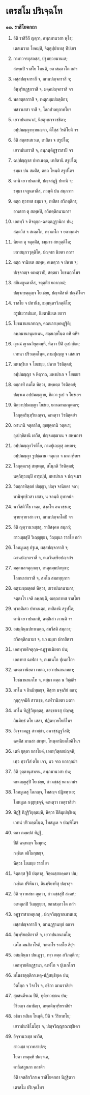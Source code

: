<h1>เตรสโม ปริเจฺฉโท</h1>
<h3>๑๓. ราสิโยคกถา</h3>
<ol>
<li>
อิติ ราสิวีถิํ ญตฺวา, ลพฺภมานวสา พุโธ;  
  
เตสเมวาถ โยคมฺปิ, จิตฺตุปฺปาเทสุ ทีปเยฯ  
</li>
  
<li>
กามาวจรกุสลสฺส, ปฐมทฺวยมานเส;  
  
สเพฺพปิ ราสโย โหนฺติ, ยถาสมฺภวโต กถํฯ  
</li>
  
<li>
ผสฺสปญฺจกราสี จ, ฌานปญฺจกราสิ จ;  
  
อินฺทฺริยฎฺฐกราสี จ, มคฺคปญฺจกราสิ จฯ  
</li>
  
<li>
พลสตฺตกราสี จ, เหตุกมฺมปถตฺติกา;  
  
ทสาวเสสา ราสี จ, โลกปาลทุกาทโยฯ  
</li>
  
<li>
เยวาปนกนวกํ, นิยตุทฺธจฺจวชฺชิตา;  
  
อปฺปมญฺญาทฺวยเญฺจว, ติโสฺส วิรติโยติ จฯ  
</li>
  
<li>
อิติ สตฺตรเสเวเต, เทสิตา จ สรูปโต;  
  
เยวาปนกราสี จ, ลพฺภนฺติฎฺฐารสาปิ จฯ  
</li>
  
<li>
ฉปฺปญฺญาส ปทาเนตฺถ, เทสิตานิ สรูปโต;  
  
ธมฺมา ปน สมติํส, ตตฺถ โหนฺติ สรูปโตฯ  
</li>
  
<li>
ตานิ  
เยวาปนเกหิ, ปญฺจสฎฺฐิ ปทานิ จ;  
  
ธมฺมา เจกูนตาลีส, ภวนฺติ ปน สมฺภวาฯ  
</li>
  
<li>
ตตฺถ ทฺวาทส ธมฺมา จ, เทสิตา สวิภตฺติกา;  
  
อวเสสา ตุ สเพฺพปิ, อวิภตฺติกนามกาฯ  
</li>
  
<li>
เอกทฺวิ  
จ ติจตุกฺก-ฉสตฺตฎฺฐานิกา ปน;  
  
สตฺตวีส จ สเตฺตโก, เทฺวเกโก จ ยถากฺกมํฯ  
</li>
  
<li>
นิยตา ตุ จตุตฺติํส, ธมฺมาว สหวุตฺติโต;  
  
ยถาสมฺภววุตฺติโต, ปญฺจธา นิยตา กถาฯ  
</li>
  
<li>
ตตฺถ จานิยเต สเพฺพ, คเหตฺวา จ ปหาย จ;  
  
ปเจฺจกญฺจ คเหตฺวาปิ, สตฺตธา โยชนกฺกโมฯ  
</li>
  
<li>
สกิเมกูนตาลีส, จตุตฺติํส ยถากฺกมํ;  
  
ปญฺจกฺขตฺตุญฺจ โยเชยฺย, ปญฺจติํสาติ ปณฺฑิโตฯ  
</li>
  
<li>
ราสโย จ ปทานีธ, ธมฺมนฺตรวิภตฺติโย;  
  
สรูปเยวาปนเก, นิยตานิยเต ยถาฯ  
</li>
  
<li>
โยชนานยเภทญฺจ, คณนาสงฺคหฎฺฐิติ;  
  
ลพฺภมานานุมาเนน, สลฺลเกฺขโนฺต ตหิํ ตหิํฯ  
</li>
  
<li>
ญาณํ ญาณวิยุตฺตมฺหิ, หิตฺวา ปีติํ อุเปกฺขิเต;  
  
เวทนา ปริวเตฺตโนฺต, กามปุเญฺญ จ เสสเกฯ  
</li>
  
<li>
มหากฺริเย จ โยเชยฺย, ปหาย วิรติตฺตยํ;  
  
อปฺปมญฺญา จ หิตฺวาถ, มหาปาเก จ โยชเยฯ  
</li>
  
<li>
ตกฺกาทิํ กมโต หิตฺวา, สพฺพตฺถ วิรติตฺตยํ;  
  
ปญฺจเม อปฺปมญฺญาย, หิตฺวา รูเป จ โยชเยฯ  
</li>
  
<li>
หิตฺวาปฺปมญฺญา โยชเย, ยถาฌานมนุตฺตเร;  
  
โลกุตฺตรินฺทฺริยเญฺจว, คเหตฺวา วิรติตฺตยํฯ  
</li>
  
<li>
ฌานานิ  
จตุตาลีส, สุขยุตฺตานิ วตฺตเร;  
  
อุเปกฺขิตานิ เตวีส, ปญฺจมชฺฌาเน จ สพฺพถาฯ  
</li>
  
<li>
อปฺปมญฺญาวิรติโย, กามปุเญฺญสุ ลพฺภเร;  
  
อปฺปมญฺญา รูปชฺฌาน-จตุเกฺก จ มหากฺริเยฯ  
</li>
  
<li>
โลกุตฺตเรสุ สพฺพตฺถ, สโมฺภติ วิรติตฺตยํ;  
  
นตฺถิทฺวยมฺปิ อารุเปฺป, มหาปาเก จ ปญฺจเมฯ  
</li>
  
<li>
วิตกฺกาทิตฺตยํ  
ปญฺญา, ปญฺจ จานิยตา จลา;  
  
หานิพุทฺธิวสา เสสา, น จลนฺติ กุทาจนํฯ  
</li>
  
<li>
พาวีสติวิโธ เจตฺถ, สงฺคโห อนวชฺชเก;  
  
ทฺวยทฺวยวสา เจว, ฌานปญฺจกโตปิ จฯ  
</li>
  
<li>
อิติ ญตฺวานวเชฺชสุ, ราสิสงฺคห สมฺภวํ;  
  
สาวเชฺชสุปิ วิเญฺญยฺยา, วิญฺญุนา ราสโย กถํฯ  
</li>
  
<li>
โลภมูเลสุ ปฐเม, ผสฺสปญฺจกราสิ จ;  
  
ฌานปญฺจกราสี จ, ตเถวินฺทฺริยปญฺจกํฯ  
</li>
  
<li>
มคฺคพลจตุกฺกญฺจ, เหตุกมฺมปถทุกา;  
  
โลกนาสกราสี จ, สมโถ สมถทฺทุกาฯ  
</li>
  
<li>
ตตฺรมชฺฌตฺตตํ หิตฺวา, เยวาปนกนามกา;  
  
จตฺตาโร เจติ ลพฺภนฺติ, ตเตฺถกาทส ราสโยฯ  
</li>
  
<li>
ทฺวตฺติํเสว ปทาเนตฺถ, เทสิตานิ สรูปโต;  
  
ตานิ เยวาปนเกหิ, ฉตฺติํเสว ภวนฺติ จฯ  
</li>
  
<li>
อสมฺภินฺนปทาเนตฺถ, สมวีสติ สมฺภวา;  
  
สวิภตฺติกนามา จ, นว ธมฺมา ปกาสิตาฯ  
</li>
  
<li>
เอกทฺวยติจตุกฺก-ฉฎฺฐานนิยตา ปน;  
  
เอกาทส ฉเฬกา จ, กเมเนโก ปุเนกโกฯ  
</li>
  
<li>
นเตฺถวานิยตา  
เหตฺถ, เยวาปนกนามกา;  
  
โยชนานยเภโท จ, ตสฺมา ตตฺถ น วิชฺชติฯ  
</li>
  
<li>
มาโน จ ถินมิทฺธญฺจ, อิสฺสา มจฺฉริยํ ตถา;  
  
กุกฺกุจฺจมิติ สาวเชฺช, ฉเฬวานิยตา มตาฯ  
</li>
  
<li>
มาโน ทิฎฺฐิวิยุเตฺตสุ, สสงฺขาเรสุ ปญฺจสุ;  
  
ถินมิทฺธํ ตโย เสสา, ปฎิฆทฺวยโยคิโนฯ  
</li>
  
<li>
อิเจฺจวมฎฺฐ  
สาวชฺชา, อนวชฺชฎฺฐวีสติ;  
  
ฉตฺติํส มานสา สเพฺพ, โหนฺตานิยตโยคิโนฯ  
</li>
  
<li>
เตหิ ยุตฺตา ยถาโยคํ, เอกทฺวิตฺตยปญฺจหิ;  
  
เทฺว ทฺวาวีสํ ตโย เจว, นว จาถ ยถากฺกมํฯ  
</li>
  
<li>
อิติ วุตฺตานุสาเรน, ลพฺภมานวสา ปน;  
  
ตทเญฺญสุปิ โยเชยฺย, สาวเชฺชสุ ยถากฺกมํฯ  
</li>
  
<li>
โลภมูเลสุ โลภญฺจ, โทสญฺจ ปฎิฆทฺวเย;  
  
โมหมูเล กงฺขุทฺธจฺจํ, คเหตฺวา เหตุราสิยํฯ  
</li>
  
<li>
ทิฎฺฐิํ ทิฎฺฐิวิยุตฺตมฺหิ, หิตฺวา ปีติมุเปกฺขิเต;  
  
เวทนํ ปริวเตฺตโนฺต, โทสมูเล จ ปณฺฑิโตฯ  
</li>
  
<li>
ตถา กมฺมปถํ ทิฎฺฐิํ,  
  
ปีติํ ฉนฺทญฺจ โมมุเห;  
  
กงฺขิเต อธิโมกฺขญฺจ,  
  
หิตฺวา โยเชยฺย ราสโยฯ  
</li>
  
<li>
จิตฺตสฺส ฐิติํ ปตฺตาสุ, จิตฺตเสฺสกคฺคตา ปน;  
  
กงฺขิเต ปริหีนาว, อินฺทฺริยาทีสุ ปญฺจสุฯ  
</li>
  
<li>
อิติ ทฺวาทสธา ญตฺวา, สาวเชฺชสุปิ สงฺคหํ;  
  
อเหตุเกปิ วิเญฺญยฺยา, ยถาสมฺภวโต กถํฯ  
</li>
  
<li>
อฎฺฐารสาเหตุเกสุ  
, ปญฺจวิญฺญาณมานเส;  
  
ผสฺสปญฺจกราสี จ, ฌานฎฺฐานทุกํ ตถาฯ  
</li>
  
<li>
อินฺทฺริยตฺติกราสี จ, เยวาปนกนามโก;  
  
เอโก มนสิกาโรติ, จตฺตาโร ราสโย สิยุํฯ  
</li>
  
<li>
อสมฺภินฺนา ปนเฎฺฐว, เทฺว ตตฺถ สวิภตฺติกา;  
  
เอกทฺวยติกฎฺฐานา, ฉเฬโก จ ปุเนกโกฯ  
</li>
  
<li>
มโนธาตุตฺติกาเหตุ-ปฎิสนฺธิยุเค ปน;  
  
วิตโกฺก จ วิจาโร จ, อธิกา ฌานราสิยํฯ  
</li>
  
<li>
สุขสนฺตีรเณ  
ปีติ, ทุติยาวชฺชเน ปน;  
  
วีริยญฺจ สมาธิญฺจ, ลพฺภตินฺทฺริยราสิยํฯ  
</li>
  
<li>
อธิกา หสิเต โหนฺติ, ปีติ จ วีริยาทโย;  
  
เยวาปนาธิโมโกฺข จ, ปญฺจวิญฺญาณวชฺชิเตฯ  
</li>
  
<li>
อิจฺจานวเชฺช พาวีส,  
  
สาวเชฺช ทฺวาทสาปเร;  
  
โยคา เหตุมฺหิ ปเญฺจเต,  
  
ตาลีเสกูนกา กถาติฯ  
</li>
  
อิติ เจตสิกวิภาเค ราสิโยคกถา นิฎฺฐิตาฯ  
</li>
  
เตรสโม ปริเจฺฉโทฯ  
</li>
  
  
  
  
  